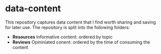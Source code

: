 # data-content

This repository captures data content that I find worth sharing and saving for later use. 
The repository is split into the following folders:

- **Resources** Informative content: ordered by topic
- **Reviews** Opininiated conent: ordered by the time of consuming the content